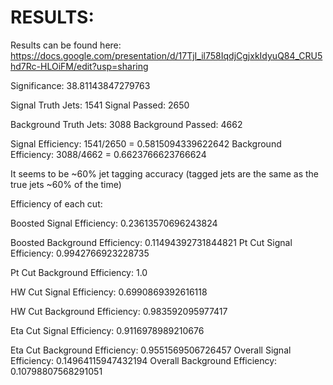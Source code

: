 # RESULTS:
Results can be found here: 
    https://docs.google.com/presentation/d/17TjI_il758IqdjCgjxkIdyuQ84_CRU5hd7Rc-HLOiFM/edit?usp=sharing


Significance: 38.81143847279763

Signal Truth Jets: 1541
Signal Passed: 2650

Background Truth Jets: 3088
Background Passed: 4662

Signal Efficiency: 1541/2650 = 0.5815094339622642
Background Efficiency: 3088/4662 = 0.6623766623766624

It seems to be ~60% jet tagging accuracy (tagged jets are the same as the true jets ~60% of the time)


Efficiency of each cut:

Boosted Signal Efficiency: 0.23613570696243824

Boosted Background Efficiency: 0.11494392731844821
Pt Cut Signal Efficiency: 0.9942766923228735

Pt Cut Background Efficiency: 1.0

HW Cut Signal Efficiency: 0.6990869392616118

HW Cut Background Efficiency: 0.983592095977417

Eta Cut Signal Efficiency: 0.9116978989210676

Eta Cut Background Efficiency: 0.9551569506726457
Overall Signal Efficiency: 0.14964115947432194
Overall Background Efficiency: 0.10798807568291051
